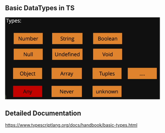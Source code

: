 ## Basic DataTypes in TS
![5](../../Assets/Images/0105.png)

## Detailed Documentation
https://www.typescriptlang.org/docs/handbook/basic-types.html

